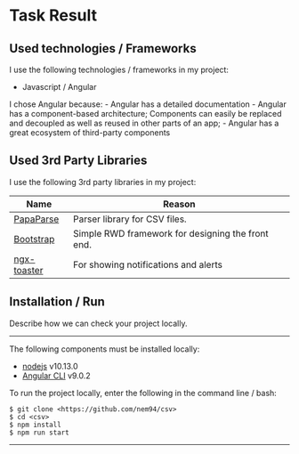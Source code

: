 # Task Result

## Used technologies / Frameworks

I use the following technologies / frameworks in my project:

- Javascript / Angular

I chose Angular because:
    -  Angular has a detailed documentation
    -  Angular has a component-based architecture; Components can easily be replaced and decoupled as well as reused in other parts of an app;
    - Angular has a great ecosystem of third-party components

## Used 3rd Party Libraries

I use the following 3rd party libraries in my project: 

Name | Reason
--- | ---
[PapaParse](https://alberthaff.dk/projects/ngx-papaparse/docs/v3) |Parser library for CSV files.
[Bootstrap](https://getbootstrap.com/) | Simple RWD framework for designing the front end.
[ngx-toaster](https://www.npmjs.com/package/ngx-toastr) | For showing notifications and alerts

## Installation / Run

Describe how we can check your project locally.

---

The following components must be installed locally:

- [nodejs](https://nodejs.org/dist/v10.13.0/node-v10.13.0-x64.msi) v10.13.0
- [Angular CLI](https://cli.angular.io/) v9.0.2

To run the project locally, enter the following in the command line / bash:

```console
$ git clone <https://github.com/nem94/csv>
$ cd <csv>
$ npm install
$ npm run start
```
---
